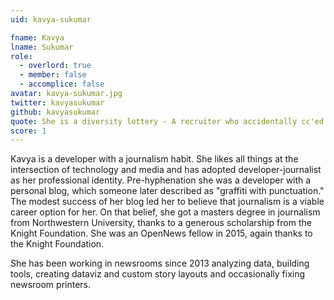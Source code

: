```yaml
---
uid: kavya-sukumar

fname: Kavya
lname: Sukumar
role:
  - overlord: true
  - member: false
  - accomplice: false
avatar: kavya-sukumar.jpg
twitter: kavyasukumar
github: kavyasukumar
quote: She is a diversity lottery - A recruiter who accidentally cc'ed me on an internal mail about my job application
score: 1
---
```


Kavya is a developer with a journalism habit. She likes all things at the intersection of technology and media and has adopted developer-journalist as her professional identity. Pre-hyphenation she was a developer with a personal blog, which someone later described as "graffiti with punctuation." The modest success of her blog led her to believe that journalism is a viable career option for her. On that belief, she got a masters degree in journalism from Northwestern University, thanks to a generous scholarship from the Knight Foundation. She was an OpenNews fellow in 2015, again thanks to the Knight Foundation. 

She has been working in newsrooms since 2013 analyzing data, building tools, creating dataviz and custom story layouts and occasionally fixing newsroom printers.

